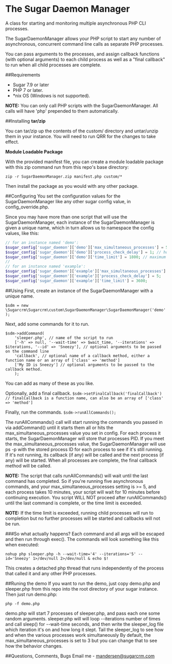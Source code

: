 # The Sugar Daemon Manager
A class for starting and monitoring multiple asynchronous PHP CLI processes.

The SugarDaemonManager allows your PHP script to start any number of asynchronous, concurrent command line calls as separate PHP processes. 

You can pass arguments to the processes, and assign callback functions (with optional arguments) to each child process as well as 
a "final callback" to run when all child processes are complete.


##Requirements
- Sugar 7.9 or later
- PHP 7 or later.
- *nix OS (Windows is not supported).

**NOTE:** You can only call PHP scripts with the SugarDaemonManager. All calls will have 'php' prepended to them 
automatically.


##Installing
**tar/zip**

You can tar/zip up the contents of the custom/ directory and untar/unzip them in your instance. 
You will need to run QRR for the changes to take effect.

**Module Loadable Package**

With the provided manifest file, you can create a module loadable package with this zip command run from this 
repo's base directory: 

`zip -r SugarDaemonManager.zip manifest.php custom/*` 

Then install the package as you would with any other package.

##Configuring
You set the configuration values for the SugarDaemonManager like any other sugar config value, in config_override.php.

Since you may have more than one script that will use the SugarDaemonManager, each instance of the SugarDaemonManager 
is given a unique name, which in turn allows us to namespace the config values, like this:

```php
// for an instance named 'demo':
$sugar_config['sugar_daemon']['demo']['max_simultaneous_processes'] = 50; // maximum number of processes to allow to run at one time.
$sugar_config['sugar_daemon']['demo']['process_check_delay'] = 1; // how often, in seconds, to see if any processes have completed.
$sugar_config['sugar_daemon']['demo']['time_limit'] = 1800; // maximum time, in seconds, allowed to try to run all processes.
//
// for an instance named 'example':
$sugar_config['sugar_daemon']['example']['max_simultaneous_processes'] = 6;
$sugar_config['sugar_daemon']['example']['process_check_delay'] = 5;
$sugar_config['sugar_daemon']['example']['time_limit'] = 3600;
```

##Using
First, create an instance of the SugarDaemonManager with a unique name.

`$sdm = new \Sugarcrm\Sugarcrm\custom\SugarDaemonManager\SugarDaemonManager('demo');`

Next, add some commands for it to run.

```
$sdm->addCommand(
    'sleeper.php', // name of the script to run
    ['-h' => null, '--wait-time' => $wait_time, '--iterations' => $iterations, '--id' => 'Sneezy'], // optional arguments to be passed on the command line
    'callback', // optional name of a callback method, either a function name or an array of ['class' => 'method']
    ['My ID is Sneezy'] // optional arguments to be passed to the callback method.
    );
```
You can add as many of these as you like.

Optionally, add a final callback.
`$sdm->setFinalCallback('finalCallback') // finalCallback is a function name, can also be an array of ['class' => 'method']`

Finally, run the commands.
`$sdm->runAllCommands();`

The runAllCommands() call will start running the commands you passed in via addCommand() until it starts them all or 
hits the max_simultaneous_processes value you set in config. For each process it starts, the SugarDaemonManager will 
store that processes PID. If you meet the max_simultaneous_processes value, the SugarDaemonManager will use ps -p 
with the stored process ID for each process to see if it's still running. If it's not running, its callback (if any)
will be called and the next process (if any) will be started. When all processes are complete, the final callback
method will be called.

**NOTE:** The script that calls runAllCommands() will wait until the last command has completed. So if you're running
five asynchronous commands, and your max_simultaneous_processes setting is >= 5, and each process takes 10 minutes, 
your script will wait for 10 minutes before continuing execution. You script WILL NOT proceed after runAllCommands()
until the last command is complete, or the time limit is exceeded.

**NOTE:** If the time limit is exceeded, running child processes will run to completion but no further processes 
will be started and callbacks will not be run.

###So what actually happens?
Each command and all args will be escaped and then run through exec(). The commands will look something like this 
when executed:

`nohup php sleeper.php -h --wait-time='4' --iterations='5' --id='Sneezy' 1>/dev/null 2>/dev/null & echo $!`

This creates a detached php thread that runs independently of the process that called it and any other PHP processes.


##Runing the demo
If you want to run the demo, just copy demo.php and sleeper.php from this repo into the root directory of 
your sugar instance. Then just run demo.php:

`php -f demo.php`

demo.php will start 7 processes of sleeper.php, and pass each one some random arguments. sleeper.php will
will loop --iterations number of times and call sleep() for --wait-time seconds, and then write the sleeper_log file
which iteration it's on and how long it slept. Tail the sleeper_log to see how and when the various processes work
simultaneously By default, the max_simultaneous_processes is set to 3 but you 
can change that to see how the behavior changes. 

##Questions, Comments, Bugs
Email me - mandersen@sugarcrm.com


